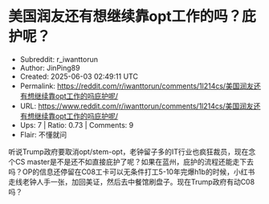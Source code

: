 # 美国润友还有想继续靠opt工作的吗？庇护呢？

- Subreddit: r_iwanttorun
- Author: JinPing89
- Created: 2025-06-03 02:49:11 UTC
- Permalink: https://reddit.com/r/iwanttorun/comments/1l214cs/美国润友还有想继续靠opt工作的吗庇护呢/
- URL: https://www.reddit.com/r/iwanttorun/comments/1l214cs/美国润友还有想继续靠opt工作的吗庇护呢/
- Ups: 7 | Ratio: 0.73 | Comments: 9
- Flair: 不懂就问


听说Trump政府要取消opt/stem-opt，老钟留子多的IT行业也疯狂裁员，现在念个CS
master是不是还不如直接庇护了呢？如果在蓝州，庇护的流程还能走下去吗？OP的信息还停留在C08工卡可以无条件打工5-10年完爆h1b的时候，小红书走线老钟人手一张，加回美证，然后去中餐馆刷盘子。现在Trump政府有动C08吗？


